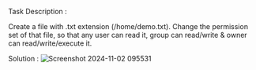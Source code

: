 Task Description :

Create a file with .txt extension (/home/demo.txt). Change the permission set of that file, so that any user can read it, group can read/write & owner can read/write/execute it.

Solution :
![Screenshot 2024-11-02 095531](https://github.com/user-attachments/assets/a2e15ca5-51ff-4b70-bece-e0dbe4a65639)
